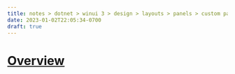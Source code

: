 ```yaml
---
title: notes > dotnet > winui 3 > design > layouts > panels > custom panels (panel base class)
date: 2023-01-02T22:05:34-0700
draft: true
---
```

# [Overview](https://learn.microsoft.com/en-us/windows/apps/design/layout/custom-panels-overview)
